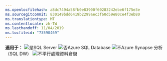 ```yaml
---
ms.openlocfilehash: a8dc7494a58fb0e83900f60283242ebe6f175e3e
ms.sourcegitcommit: 830149bdd6419b2299aec3f60d59e80ce4f3eb80
ms.translationtype: MT
ms.contentlocale: zh-TW
ms.lasthandoff: 11/04/2019
ms.locfileid: "73590469"
---
```

<Token>**適用于：** ![是](media/yes.png)SQL Server ![否](media/no.png)Azure SQL Database ![不](media/no.png)Azure Synapse 分析（SQL DW） ![不](media/no.png)平行處理資料倉儲</Token>
